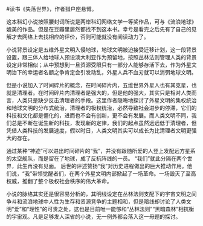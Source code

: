 #读书《失落世界》，作者猎户座悬臂。

这本科幻小说按照腰封词所说是两岸科幻网络文学一等奖作品，可与《流浪地球》媲美的作品。但是在豆瓣里居然都找不到这本书。幸亏是看完之后先有了自己的见解才去网络上去找相应的评价，否则可能就没有阅读动力了。

小说背景设定是五维外星文明入侵地球，地球文明被迫接受迁移计划，这一段背景设置，跟三体人给地球人预设澳大利亚作为预留地，按照丛林法则管理人类的背景设定非常相似；从中预想到一旦资源受限只有一部分人能够存活下去，作为外星文明治下的幸运者名额之争肯定会引发动乱，外星人兵不血刃就可以消弭地球文明。

但是小说加入了时间碎片的概念，在时间碎片内，五维世界外星人也有其克星，也就是清理者。在时间碎片内清理者是强大的，但是他的强大，其实只是相对人类而言，人类只是缺少反击清理者的手段。这里作者隐晦地探讨了外星文明的集权统治和地球文明的分布式统治，清理者的极权统治，必然导致社会进步的停滞，它们的科技和文化都是僵化的，进而也不会有创新，更不会有发展。而人类文明不同，我们总是不断在诞生新的科技，发现新的定律，我们的起点虽然远远低于清理者，但凭借人类科技的发展速度，假以时日，人类文明其实可以成长为比清理者文明更强大的存在。

通过某种“神迹”可以进出时间碎片的“我”，并没有跟随所爱的人登上发配远方星系的太空舰队，而是留在了地球，成了反抗阵线的一员。 “我们”就此分隔在两个世界，此生再没有见面。 后世的评述赞扬“我”对历史进程做出的巨大推动作用。他们说，“我”带领觉醒者们，在两个外星文明内部掀起了一场革命。一场毁灭了至高权威，推翻了整个极权社会秩序的伟大革命。

小说的脉络其实还是很容易分析的，其明线设定在丛林法则支配下的宇宙文明之间争斗和流浪地球中人性为生存和资源竞争的主题相和，但是暗线却讨论了人类文明“爱”和“理性”的可贵之处，这也是目前唯一能够和“丛林法则”“黑暗森林”相抗衡的宇宙观。凡是足够发人深省的小说，无一例外都会落入这一母题的探讨。